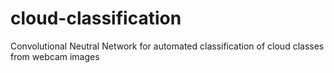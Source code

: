 # cloud-classification
Convolutional Neutral Network for automated classification of cloud classes from webcam images
